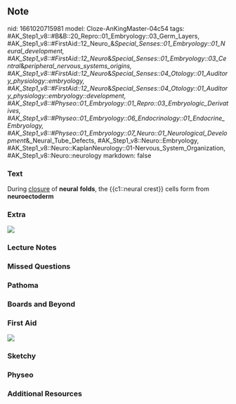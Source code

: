 ## Note
nid: 1661020715981
model: Cloze-AnKingMaster-04c54
tags: #AK_Step1_v8::#B&B::20_Repro::01_Embryology::03_Germ_Layers, #AK_Step1_v8::#FirstAid::12_Neuro_&_Special_Senses::01_Embryology::01_Neural_development, #AK_Step1_v8::#FirstAid::12_Neuro_&_Special_Senses::01_Embryology::03_Central_&_peripheral_nervous_systems_origins, #AK_Step1_v8::#FirstAid::12_Neuro_&_Special_Senses::04_Otology::01_Auditory_physiology::embryology, #AK_Step1_v8::#FirstAid::12_Neuro_&_Special_Senses::04_Otology::01_Auditory_physiology::embryology::development, #AK_Step1_v8::#Physeo::01_Embryology::01_Repro::03_Embryologic_Derivatives, #AK_Step1_v8::#Physeo::01_Embryology::06_Endocrinology::01_Endocrine_Embryology, #AK_Step1_v8::#Physeo::01_Embryology::07_Neuro::01_Neurological_Development_&_Neural_Tube_Defects, #AK_Step1_v8::Neuro::Embryology, #AK_Step1_v8::Neuro::KaplanNeurology::01-Nervous_System_Organization, #AK_Step1_v8::Neuro::neurology
markdown: false

### Text
<div>
  During <u>closure</u> of <b>neural</b> <b>folds</b>, the
  {{c1::neural crest}} cells form from <b>neuroectoderm</b>
</div>

### Extra
<img src="paste-218463511511511.jpg">

### Lecture Notes


### Missed Questions


### Pathoma


### Boards and Beyond


### First Aid
<img src="tmpDiT2iJ.png">

### Sketchy


### Physeo


### Additional Resources

